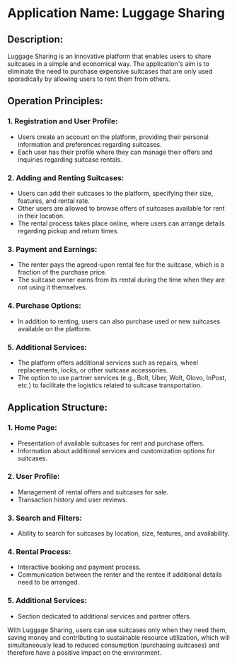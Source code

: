 # Application Name: Luggage Sharing

## Description:

Luggage Sharing is an innovative platform that enables users to share suitcases in a simple and economical way. The application's aim is to eliminate the need to purchase expensive suitcases that are only used sporadically by allowing users to rent them from others.

## Operation Principles:

### 1. Registration and User Profile:
- Users create an account on the platform, providing their personal information and preferences regarding suitcases.
- Each user has their profile where they can manage their offers and inquiries regarding suitcase rentals.

### 2. Adding and Renting Suitcases:
- Users can add their suitcases to the platform, specifying their size, features, and rental rate.
- Other users are allowed to browse offers of suitcases available for rent in their location.
- The rental process takes place online, where users can arrange details regarding pickup and return times.

### 3. Payment and Earnings:
- The renter pays the agreed-upon rental fee for the suitcase, which is a fraction of the purchase price.
- The suitcase owner earns from its rental during the time when they are not using it themselves.

### 4. Purchase Options:
- In addition to renting, users can also purchase used or new suitcases available on the platform.

### 5. Additional Services:
- The platform offers additional services such as repairs, wheel replacements, locks, or other suitcase accessories.
- The option to use partner services (e.g., Bolt, Uber, Wolt, Glovo, InPost, etc.) to facilitate the logistics related to suitcase transportation.

## Application Structure:

### 1. Home Page:
- Presentation of available suitcases for rent and purchase offers.
- Information about additional services and customization options for suitcases.

### 2. User Profile:
- Management of rental offers and suitcases for sale.
- Transaction history and user reviews.

### 3. Search and Filters:
- Ability to search for suitcases by location, size, features, and availability.

### 4. Rental Process:
- Interactive booking and payment process.
- Communication between the renter and the rentee if additional details need to be arranged.

### 5. Additional Services:
- Section dedicated to additional services and partner offers.

With Luggage Sharing, users can use suitcases only when they need them, saving money and contributing to sustainable resource utilization, which will simultaneously lead to reduced consumption (purchasing suitcases) and therefore have a positive impact on the environment.
